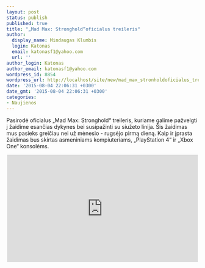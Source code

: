 ```yaml
---
layout: post
status: publish
published: true
title: "„Mad Max: Stronghold“oficialus treileris"
author:
  display_name: Mindaugas Klumbis
  login: Katonas
  email: katonasf1@yahoo.com
  url: ''
author_login: Katonas
author_email: katonasf1@yahoo.com
wordpress_id: 8854
wordpress_url: http://localhost/site/new/mad_max_stronholdoficialus_treileris/
date: '2015-08-04 22:06:31 +0300'
date_gmt: '2015-08-04 22:06:31 +0300'
categories:
- Naujienos
---
```

<p>
	Pasirodė oficialus &bdquo;Mad Max: Stronghold&ldquo; treileris, kuriame galime pažvelgti į žaidime esančias dykynes bei susipažinti su siužeto linija. &Scaron;is žaidimas mus pasieks greičiau nei už mėnesio - rugsėjo pirmą dieną. Kaip ir įprasta žaidimas bus skirtas asmeniniams kompiuteriams, &bdquo;PlayStation 4&ldquo; ir &bdquo;Xbox One&ldquo; konsolėms.&nbsp;</p>
<p style="text-align: center;">
	<iframe allowfullscreen="" frameborder="0" height="281" src="https://www.youtube.com/embed/jaS8lVRCNfM" width="500"></iframe></p>
